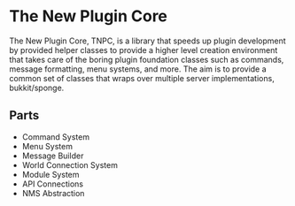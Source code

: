 # The New Plugin Core
The New Plugin Core, TNPC, is a library that speeds up plugin development by
provided helper classes to provide a higher level creation environment that
takes care of the boring plugin foundation classes such as commands,
message formatting, menu systems, and more. The aim is to provide a common set
of classes that wraps over multiple server implementations, bukkit/sponge.


## Parts

- Command System
- Menu System
- Message Builder
- World Connection System
- Module System
- API Connections
- NMS Abstraction

